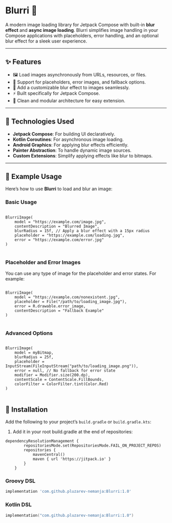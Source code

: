 # Blurri 🌟  
A modern image loading library for Jetpack Compose with built-in **blur effect** and **async image loading**. Blurri simplifies image handling in your Compose applications with placeholders, error handling, and an optional blur effect for a sleek user experience.

---

## ✨ Features
- 🖼️ Load images asynchronously from URLs, resources, or files.
- 🔄 Support for placeholders, error images, and fallback options.
- 💨 Add a customizable blur effect to images seamlessly.
- ⚡ Built specifically for Jetpack Compose.
- 🎨 Clean and modular architecture for easy extension.

---

## 🔧 Technologies Used
- **Jetpack Compose**: For building UI declaratively.
- **Kotlin Coroutines**: For asynchronous image loading.
- **Android Graphics**: For applying blur effects efficiently.
- **Painter Abstraction**: To handle dynamic image sources.
- **Custom Extensions**: Simplify applying effects like blur to bitmaps.

---

<h2>📸 Example Usage</h2>

<p>Here’s how to use <strong>Blurri</strong> to load and blur an image:</p>

<h3>Basic Usage</h3>
<pre>
<code class="language-kotlin">
BlurriImage(
    model = "https://example.com/image.jpg",
    contentDescription = "Blurred Image",
    blurRadius = 15f, // Apply a blur effect with a 15px radius
    placeholder = "https://example.com/loading.jpg",
    error = "https://example.com/error.jpg"
)
</code>
</pre>

<h3>Placeholder and Error Images</h3>
<p>You can use any type of image for the placeholder and error states. For example:</p>
<pre>
<code class="language-kotlin">
BlurriImage(
    model = "https://example.com/nonexistent.jpg",
    placeholder = File("/path/to/loading_image.jpg"),
    error = R.drawable.error_image,
    contentDescription = "Fallback Example"
)
</code>
</pre>

<h3>Advanced Options</h3>
<pre>
<code class="language-kotlin">
BlurriImage(
    model = myBitmap,
    blurRadius = 25f,
    placeholder = InputStream(FileInputStream("path/to/loading_image.png")),
    error = null, // No fallback for error state
    modifier = Modifier.size(200.dp),
    contentScale = ContentScale.FillBounds,
    colorFilter = ColorFilter.tint(Color.Red)
)
</code>
</pre>

## 📜 Installation
Add the following to your project’s `build.gradle` or `build.gradle.kts`:

1. Add it in your root build.gradle at the end of repositories:
```
dependencyResolutionManagement {
		repositoriesMode.set(RepositoriesMode.FAIL_ON_PROJECT_REPOS)
		repositories {
			mavenCentral()
			maven { url 'https://jitpack.io' }
		}
	}
 ```
### Groovy DSL
```groovy
implementation 'com.github.pluzarev-nemanja:Blurri:1.0'
```
### Kotlin DSL
```kotlin
implementation("com.github.pluzarev-nemanja:Blurri:1.0")

